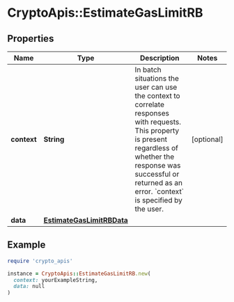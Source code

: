 # CryptoApis::EstimateGasLimitRB

## Properties

| Name | Type | Description | Notes |
| ---- | ---- | ----------- | ----- |
| **context** | **String** | In batch situations the user can use the context to correlate responses with requests. This property is present regardless of whether the response was successful or returned as an error. &#x60;context&#x60; is specified by the user. | [optional] |
| **data** | [**EstimateGasLimitRBData**](EstimateGasLimitRBData.md) |  |  |

## Example

```ruby
require 'crypto_apis'

instance = CryptoApis::EstimateGasLimitRB.new(
  context: yourExampleString,
  data: null
)
```


